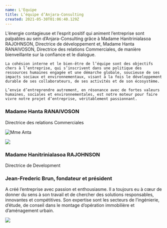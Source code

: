 ```yaml
---
name: L'Equipe
title: L’équipe d’Anjara-Consulting
created: 2021-05-30T01:06:40.129Z
---
```

<div className="container ">
  <div className="card">

<div className="card-container">
  <div className="main-body">
    L’énergie contagieuse et l’esprit positif qui animent l’entreprise sont palpables au sein d’Anjara-Consulting grâce à Madame Hanitrinialasoa RAJOHNSON, Directrice de développement et, Madame Hanta RANAIVOSON, Directrice des relations Commerciales, de manière bienveillante sur la confiance et le dialogue.

    La cohésion interne et le bien-être de l’équipe sont des objectifs chers à l’entreprise, qui s’inscrivent dans une politique des ressources humaines engagée et une démarche globale, soucieuse de ses impacts sociaux et environnementaux, visant à la fois le développement durable de ses collaborateurs, de ses activités et de son écosystème.

    L’envie d’entreprendre autrement, en résonance avec de fortes valeurs humaines, sociales et environnementales, est notre moteur pour faire vivre notre projet d’entreprise, véritablement passionnant.
  </div>

  <div className="equipe-wrapper">
  <div className="card equipe">
    <div className="card-container">
      <div className="heading-center">

  ### Madame Hanta RANAIVOSON

  Directrice des relations Commerciales

  </div>

  ![Mme Anta](/media/img/img_7984.png)

  </div>
  </div>

  <div className="card equipe">
    <div className="card-container">

  ![](/media/img/img-20210522-wa0002.jpg)

  <div className="heading-center">

  ### Madame Hanitrinialasoa RAJOHNSON

  Directrice de Development
      
  </div>
  </div>
  </div>
  <div className="card equipe">
    <div className="card-container">
 
   <div className="heading-center">

  ### Jean-Frederic Brun, fondateur et président

  </div>
    A créé l’entreprise avec passion et enthousiasme. Il a toujours eu à cœur de donner du sens à son travail et de chercher des solutions responsables, innovantes et compétitives.
    Son expertise sont les secteurs de l’ingénierie, d’étude, de conseil dans le montage d’opération immobilière et d’aménagement urbain.

  ![](/media/img/metier2.jpg)

  </div>
  </div>
  </div>
</div>
</div>

</div>